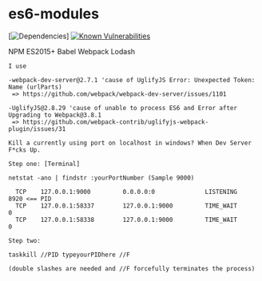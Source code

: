 # es6-modules

[![Dependencies](https://david-dm.org/barryblando/es6-modules.svg)]
[![Known Vulnerabilities](https://snyk.io/test/github/barryblando/es6-modules/badge.svg)](https://snyk.io/test/github/barryblando/es6-modules)

NPM ES2015+ Babel Webpack Lodash

```
I use

-webpack-dev-server@2.7.1 'cause of UglifyJS Error: Unexpected Token: Name (urlParts)
 => https://github.com/webpack/webpack-dev-server/issues/1101

-UglifyJS@2.8.29 'cause of unable to process ES6 and Error after Upgrading to Webpack@3.8.1
 => https://github.com/webpack-contrib/uglifyjs-webpack-plugin/issues/31

```

```
Kill a currently using port on localhost in windows? When Dev Server F*cks Up.

Step one: [Terminal]

netstat -ano | findstr :yourPortNumber (Sample 9000)

  TCP    127.0.0.1:9000         0.0.0.0:0              LISTENING       8920 <== PID
  TCP    127.0.0.1:58337        127.0.0.1:9000         TIME_WAIT       0
  TCP    127.0.0.1:58338        127.0.0.1:9000         TIME_WAIT       0

Step two:

taskkill //PID typeyourPIDhere //F

(double slashes are needed and //F forcefully terminates the process)

```